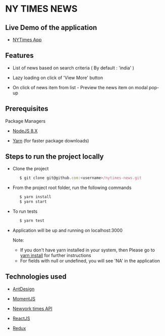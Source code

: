 # NY TIMES NEWS

## Live Demo of the application

- [NYTimes App](http://newyorktimes.com.s3-website.ap-south-1.amazonaws.com/)

## Features

- List of news based on search criteria ( By default : 'india' )

- Lazy loading on click of 'View More' button

- On click of news item from list - Preview the news item on modal pop-up

## Prerequisites

Package Managers

- [NodeJS 8.X](https://nodejs.org/en/download/)

- [Yarn](https://yarnpkg.com/lang/en/docs/install/) (for faster package downloads)

## Steps to run the project locally

- Clone the project 
  ```javascript
     $ git clone git@github.com:<username>/nytimes-news.git
  ```

- From the project root folder, run the following commands 
  
  ```javascript
     $ yarn install
     $ yarn start
  ```
  
- To run tests 
 
  ```javascript
     $ yarn test
  ```

- Application will be up and running on localhost:3000

  Note: 
    - If you don't have yarn installed in your system, then Please go to [yarn install](https://yarnpkg.com/lang/en/docs/install/) for further instructions
    - For fields with null or undefined, you will see 'NA' in the application
  
  
## Technologies used

- [AntDesign](https://ant.design/)

- [MomentJS](https://developer.nytimes.com/)

- [Newyork times API](https://developer.nytimes.com/)

- [ReactJS](https://reactjs.org)

- [Redux](https://redux.js.org/basics/usagewithreact)
